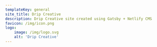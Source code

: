 ```yaml
---
templateKey: general
site_title: Drip Creative
description: Drip Creative site created using Gatsby + Netlify CMS
favicon: /img/icon.png
logo: 
    image: /img/logo.svg
    alt: 'Drip Creative'
---
```


